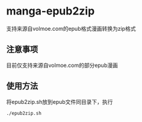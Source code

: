 # manga-epub2zip
支持来源自volmoe.com的epub格式漫画转换为zip格式

## 注意事项
目前仅支持来源自volmoe.com的部分epub漫画

## 使用方法
将epub2zip.sh放到epub文件同目录下，执行
```bash
./epub2zip.sh
```
